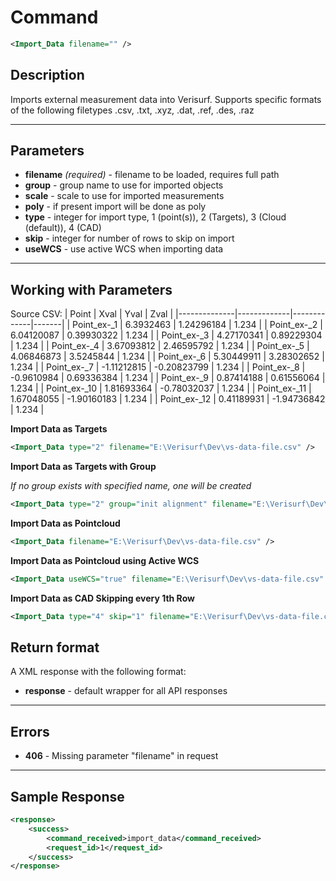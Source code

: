 # Command

<!-- code -->
```xml
<Import_Data filename="" />
```
## Description

Imports external measurement data into Verisurf.  Supports specific formats of the following filetypes .csv, .txt, .xyz, .dat, .ref, .des, .raz

***

## Parameters
- **filename** _(required)_ - filename to be loaded, requires full path
- **group** - group name to use for imported objects
- **scale** - scale to use for imported measurements
- **poly** - if present import will be done as poly
- **type** - integer for import type, 1 (point(s)), 2 (Targets), 3 (Cloud (default)), 4 (CAD)
- **skip** - integer for number of rows to skip on import
- **useWCS** - use active WCS when importing data

***

## Working with Parameters
Source CSV:
| Point        | Xval        | Yval        | Zval  |
|--------------|-------------|-------------|-------|
| Point_ex-_1  | 6.3932463   | 1.24296184  | 1.234 |
| Point_ex-_2  | 6.04120087  | 0.39930322  | 1.234 |
| Point_ex-_3  | 4.27170341  | 0.89229304  | 1.234 |
| Point_ex-_4  | 3.67093812  | 2.46595792  | 1.234 |
| Point_ex-_5  | 4.06846873  | 3.5245844   | 1.234 |
| Point_ex-_6  | 5.30449911  | 3.28302652  | 1.234 |
| Point_ex-_7  | -1.11212815 | -0.20823799 | 1.234 |
| Point_ex-_8  | -0.9610984  | 0.69336384  | 1.234 |
| Point_ex-_9  | 0.87414188  | 0.61556064  | 1.234 |
| Point_ex-_10 | 1.81693364  | -0.78032037 | 1.234 |
| Point_ex-_11 | 1.67048055  | -1.90160183 | 1.234 |
| Point_ex-_12 | 0.41189931  | -1.94736842 | 1.234 |

**Import Data as Targets**

<!-- code -->
```xml
<Import_Data type="2" filename="E:\Verisurf\Dev\vs-data-file.csv" />
```

**Import Data as Targets with Group**

*If no group exists with specified name, one will be created*

<!-- code -->
```xml
<Import_Data type="2" group="init alignment" filename="E:\Verisurf\Dev\vs-data-file.csv" />
```


**Import Data as Pointcloud**

<!-- code -->
```xml
<Import_Data filename="E:\Verisurf\Dev\vs-data-file.csv" />
```


**Import Data as Pointcloud using Active WCS**

<!-- code -->
```xml
<Import_Data useWCS="true" filename="E:\Verisurf\Dev\vs-data-file.csv" />
```


**Import Data as CAD Skipping every 1th Row**

<!-- code -->
```xml
<Import_Data type="4" skip="1" filename="E:\Verisurf\Dev\vs-data-file.csv" />
```


## Return format
A XML response with the following format:

- **response** - default wrapper for all API responses

***

## Errors
- **406** - Missing parameter "filename" in request
 
***

## Sample Response
```xml
<response>
	<success>
		<command_received>import_data</command_received>
		<request_id>1</request_id>
	</success>
</response>
```
